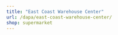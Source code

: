 ```yaml
---
title: "East Coast Warehouse Center"
url: /dapa/east-coast-warehouse-center/
shop: supermarket
---
```

